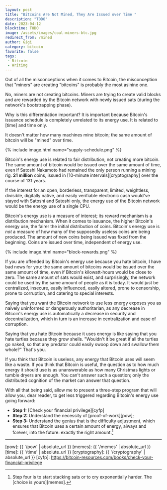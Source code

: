 ```yaml
---
layout: post
title: "Bitcoins Are Not Mined, They Are Issued over Time "
description: "TODO"
date: 2023-04-12
blocktime: TODO
image: /assets/images/coal-miners-btc.jpg
redirect_from: /mined
author: Gigi
category: bitcoin
favorite: false
tags:
 - Bitcoin
 - Writing
---
```


Out of all the misconceptions when it comes to Bitcoin, the misconception that
"miners" are creating "bitcoins" is probably the most asinine one.

No, miners are not creating bitcoins. Miners are trying to create valid blocks
and are rewarded by the Bitcoin network with newly issued sats (during the
network's bootstrapping phase).

Why is this differentiation important? It is important because Bitcoin's
issuance schedule is completely unrelated to its energy use. It is related to
[time] and time only.

It doesn't matter how many machines mine bitcoin; the same amount of bitcoin
will be "mined" over time.

{% include image.html name="supply-schedule.png" %}

Bitcoin's energy use is related to fair distribution, not creating more bitcoin.
The same amount of bitcoin would be issued over the same amount of time, even if
Satoshi Nakamoto had remained the only person running a mining rig. **21 million**
coins, issued in [10-minute intervals][cryptography] over the course of 131 years.

If the interest for an open, borderless, transparent, limited, weightless,
divisible, digitally native, and easily verifiable electronic cash would've
stayed with Satoshi and Satoshi only, the energy use of the Bitcoin network
would be the energy use of a single CPU.

Bitcoin's energy use is a measure of interest; its reward mechanism is a
distribution mechanism. When it comes to issuance, the higher Bitcoin's energy
use, the fairer the initial distribution of coins. Bitcoin's energy use is *not*
a measure of how many of the supposedly useless coins are being produced. The
amount of new coins being issued was fixed from the beginning. Coins are issued
over time, independent of energy use.

{% include image.html name="block-rewards.png" %}

If you are offended by Bitcoin's energy use because you hate bitcoin, I have bad
news for you: the same amount of bitcoins would be issued over the same amount
of time, even if Bitcoin's kilowatt-hours would be close to zero. The same
amount of sats would exist, and surprisingly, the network could be used by the
same amount of people as it is today. It would just be centralized, insecure,
easily influenced, easily altered, prone to censorship, prone to corruption, and
catering to special interests.

Saying that you want the Bitcoin network to use less energy exposes you as
naively uninformed or dangerously authoritarian, as any decrease in Bitcoin's
energy use is automatically a decrease in security and decentralization, which
in turn is an increase in centralization and ease of corruption.

Saying that you hate Bitcoin because it uses energy is like saying that you hate
turtles because they grow shells. "Wouldn't it be great if all the turtles go
naked, so that any predator could easily swoop down and swallow them whole?"
That's you.

If you think that Bitcoin is useless, any energy that Bitcoin uses will seem
like a waste. If you think that Bitcoin is useful, the question as to how much
energy it should use is as unanswerable as how many Christmas lights or tumble
dryers are enough. You can't answer such a  question; only the distributed
cognition of the market can answer that question.

With all that being said, allow me to present a three-step program that will
allow you, dear reader, to get less triggered regarding Bitcoin's energy use
going forward:

- **Step 1:** [Check your financial privilege][cyfp]
- **Step 2:** Understand the necessity of [proof-of-work][pow];
- **Step 3:** Understand the genius that is the difficulty adjustment, which ensures
that Bitcoin uses a certain amount of energy, always and forever, into the
future: exactly the right amount.[^fn-step4]

---

[^fn-step4]: Step four is to start stacking sats or to cry exponentially harder. The [choice is yours][memes].

[pow]: {{ '/pow' | absolute_url }}
[memes]: {{ '/memes' | absolute_url }}
[time]: {{ '/time' | absolute_url }}
[cryptography]: {{ '/cryptography' | absolute_url }}
[cyfp]: https://bitcoin-resources.com/books/check-your-financial-privilege
